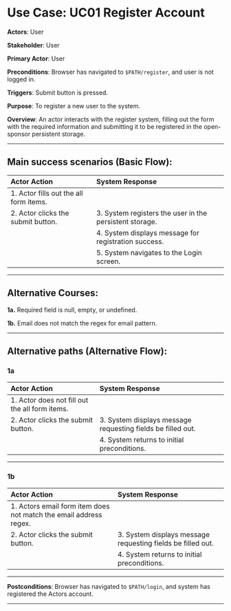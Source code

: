 # Use Case: UC01 Register Account

**Actors**: User

**Stakeholder**: User

**Primary Actor**: User

**Preconditions**: Browser has navigated to `$PATH/register`, and user is not logged in.

**Triggers**: Submit button is pressed.

**Purpose**: To register a new user to the system.

**Overview**: An actor interacts with the register system, filling out the form with the required information and submitting it to be registered in the open-sponsor persistent storage.

---

## Main success scenarios (Basic Flow):

| Actor Action | System Response |
|:--------------|:----------------|
| 1. Actor fills out the all form items.| |
| 2. Actor clicks the submit button. | 3. System registers the user in the persistent storage. |
| | 4. System displays message for registration success. |
| | 5. System navigates to the Login screen. |

___

## Alternative Courses:

**1a.** Required field is null, empty, or undefined.

**1b.** Email does not match the regex for email pattern.

---

## Alternative paths (Alternative Flow):

### 1a
| Actor Action | System Response |
|:--------------|:----------------|
| 1. Actor does not fill out the all form items.| |
| 2. Actor clicks the submit button. | 3. System displays message requesting fields be filled out. |
| | 4. System returns to initial preconditions. |

---

### 1b
| Actor Action | System Response |
|:--------------|:----------------|
| 1. Actors email form item does not match the email address regex.| |
| 2. Actor clicks the submit button. | 3. System displays message requesting fields be filled out. |
| | 4. System returns to initial preconditions. |

---

**Postconditions**: Browser has navigated to `$PATH/login`, and system has registered the Actors account.

---
